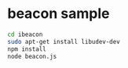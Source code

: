 # beacon sample

```bash
cd ibeacon
sudo apt-get install libudev-dev
npm install
node beacon.js
```
